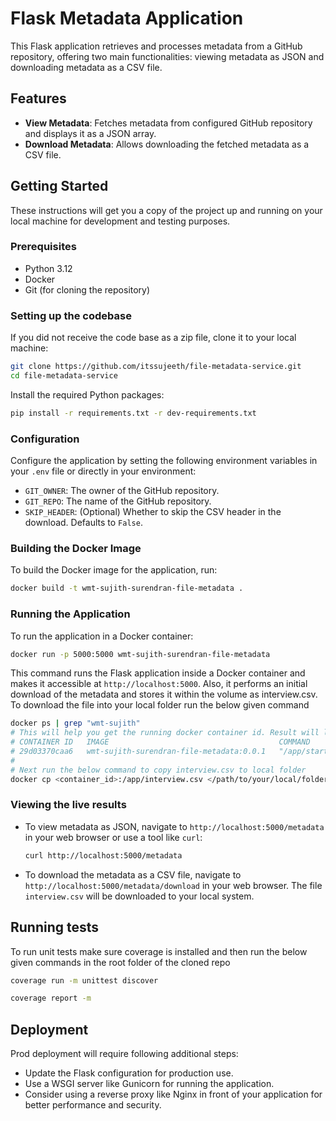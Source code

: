 
# Flask Metadata Application

This Flask application retrieves and processes metadata from a GitHub repository, offering two main functionalities: viewing metadata as JSON and downloading metadata as a CSV file. 

## Features

- **View Metadata**: Fetches metadata from configured GitHub repository and displays it as a JSON array.
- **Download Metadata**: Allows downloading the fetched metadata as a CSV file.

## Getting Started

These instructions will get you a copy of the project up and running on your local machine for development and testing purposes.

### Prerequisites

- Python 3.12
- Docker
- Git (for cloning the repository)

### Setting up the codebase

If you did not receive the code base as a zip file, clone it to your local machine:

```bash
git clone https://github.com/itssujeeth/file-metadata-service.git
cd file-metadata-service
```

Install the required Python packages:

```bash
pip install -r requirements.txt -r dev-requirements.txt
```

### Configuration

Configure the application by setting the following environment variables in your `.env` file or directly in your environment:

- `GIT_OWNER`: The owner of the GitHub repository.
- `GIT_REPO`: The name of the GitHub repository.
- `SKIP_HEADER`: (Optional) Whether to skip the CSV header in the download. Defaults to `False`.

### Building the Docker Image

To build the Docker image for the application, run:

```bash
docker build -t wmt-sujith-surendran-file-metadata .
```

### Running the Application

To run the application in a Docker container:

```bash
docker run -p 5000:5000 wmt-sujith-surendran-file-metadata
```

This command runs the Flask application inside a Docker container and makes it accessible at `http://localhost:5000`.  Also, it performs an initial download of the metadata and stores it within the volume as interview.csv.  To download the file into your local folder run the below given command

```bash
docker ps | grep "wmt-sujith"
# This will help you get the running docker container id. Result will look similar to 
# CONTAINER ID   IMAGE                                      COMMAND                  CREATED          STATUS          PORTS                    NAMES
# 29d03370caa6   wmt-sujith-surendran-file-metadata:0.0.1   "/app/start_and_down…"   20 minutes ago   Up 20 minutes   0.0.0.0:5000->5000/tcp   jovial_buck
#
# Next run the below command to copy interview.csv to local folder
docker cp <container_id>:/app/interview.csv </path/to/your/local/folder>
```

### Viewing the live results

- To view metadata as JSON, navigate to `http://localhost:5000/metadata` in your web browser or use a tool like `curl`:

  ```bash
  curl http://localhost:5000/metadata
  ```

- To download the metadata as a CSV file, navigate to `http://localhost:5000/metadata/download` in your web browser. The file `interview.csv` will be downloaded to your local system.

## Running tests

To run unit tests make sure coverage is installed and then run the below given commands in the root folder of the cloned repo

```bash
coverage run -m unittest discover

coverage report -m
```

## Deployment

Prod deployment will require following additional steps:
- Update the Flask configuration for production use.
- Use a WSGI server like Gunicorn for running the application.
- Consider using a reverse proxy like Nginx in front of your application for better performance and security.

